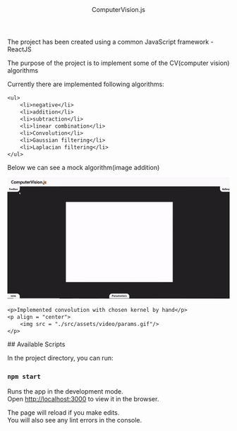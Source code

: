 <header>ComputerVision.js</header>

<main>

<section>
    <p>The project has been created using a common JavaScript framework - ReactJS</p>
    <p>The purpose of the project is to implement some of the CV(computer vision) algorithms</p>
    <p>Currently there are implemented following algorithms:</p>

    <ul>
        <li>negative</li>
        <li>addition</li>
        <li>subtraction</li>
        <li>linear combination</li>
        <li>Convolution</li>
        <li>Gaussian filtering</li>
        <li>Laplacian filtering</li>
    </ul>
</section>

<section>
    <p>Below we can see a mock algorithm(image addition)</p>
    <p align = "center">
        <img src = "./src/assets/video/first.gif"/>
    </p>
	
	<p>Implemented convolution with chosen kernel by hand</p>
    <p align = "center">
        <img src = "./src/assets/video/params.gif"/>
    </p>
</section>

</main>
## Available Scripts

In the project directory, you can run:

### `npm start`

Runs the app in the development mode.<br>
Open [http://localhost:3000](http://localhost:3000) to view it in the browser.

The page will reload if you make edits.<br>
You will also see any lint errors in the console.

